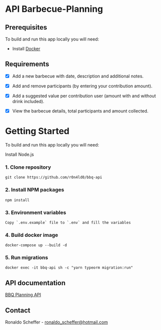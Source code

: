 # API Barbecue-Planning

## Prerequisites
To build and run this app locally you will need:
- Install [Docker](https://www.docker.com/get-started)

## Requirements

- [x] Add a new barbecue with date, description and additional notes.

- [x] Add and remove participants (by entering your contribution amount).

- [x] Add a suggested value per contribution user (amount with and without drink included).

- [x] View the barbecue details, total participants and amount collected.

# Getting Started
To build and run this app locally you will need:

Install Node.js

### 1. Clone repository
```
git clone https://github.com/r0n4ld0/bbq-api
```
### 2. Install NPM packages
```
npm install
```
### 3. Environment variables
```
Copy `.env.example` file to `.env` and fill the variables
```
### 4. Build docker image
```
docker-compose up --build -d
```
### 5. Run migrations
```
docker exec -it bbq-api sh -c "yarn typeorm migration:run"
```

## API documentation
  [BBQ Planning API](http://localhost:3333/api-docs/)

## Contact
Ronaldo Scheffer - ronaldo_scheffer@hotmail.com

